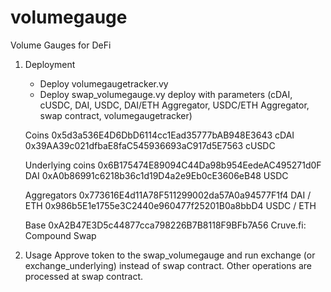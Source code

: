 # volumegauge
Volume Gauges for DeFi 

1. Deployment
    - Deploy volumegaugetracker.vy
    - Deploy swap_volumegauge.vy
        deploy with parameters (cDAI, cUSDC, DAI, USDC, DAI/ETH Aggregator, USDC/ETH Aggregator, swap contract, volumegaugetracker)
    
    Coins
    0x5d3a536E4D6DbD6114cc1Ead35777bAB948E3643 cDAI
    0x39AA39c021dfbaE8faC545936693aC917d5E7563 cUSDC
    
    Underlying coins
    0x6B175474E89094C44Da98b954EedeAC495271d0F DAI
    0xA0b86991c6218b36c1d19D4a2e9Eb0cE3606eB48 USDC
    
    Aggregators
    0x773616E4d11A78F511299002da57A0a94577F1f4 DAI / ETH
    0x986b5E1e1755e3C2440e960477f25201B0a8bbD4 USDC / ETH

    Base
    0xA2B47E3D5c44877cca798226B7B8118F9BFb7A56  Cruve.fi: Compound Swap

2. Usage
    Approve token to the swap_volumegauge and run exchange (or exchange_underlying) instead of swap contract.
    Other operations are processed at swap contract.